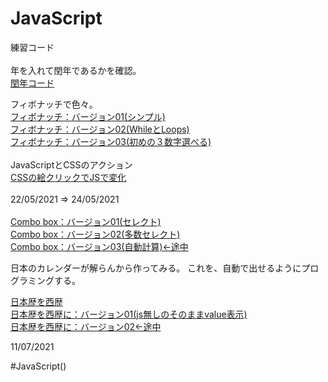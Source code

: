 # JavaScript
練習コード<br>
<br>
年を入れて閏年であるかを確認。<br>
<a href="https://katchion13.github.io/Java_Script/Leap_Year" rel=”noopener”>閏年コード</a><br>

フィボナッチで色々。<br>
<a href="https://katchion13.github.io/Java_Script/Fibonati01" rel=”noopener”>フィボナッチ：バージョン01(シンプル)</a><br>
<a href="https://katchion13.github.io/Java_Script/Fibonati02" rel=”noopener”>フィボナッチ：バージョン02(WhileとLoops)</a><br>
<a href="https://katchion13.github.io/Java_Script/Fibonati03" rel=”noopener”>フィボナッチ：バージョン03(初めの３数字選べる)</a><br>
<br>
JavaScriptとCSSのアクション<br>
<a href="https://katchion13.github.io/Java_Script/JavaScript%E3%81%A8CSS%E3%81%AE%E3%82%A2%E3%82%AF%E3%82%B7%E3%83%A7%E3%83%B3/aula8(ate10%20mais%20No).html"  rel=”noopener”>CSSの絵クリックでJSで変化</a><br>
<br>
22/05/2021 ⇒ 24/05/2021<br>
<br>
<a href="https://katchion13.github.io/Java_Script/Box_value01" rel=”noopener”>Combo box：バージョン01(セレクト)</a><br>
<a href="https://katchion13.github.io/Java_Script/Box_value01/index_select.html" rel="noopener">Combo box：バージョン02(多数セレクト)</a><br>
<a href="https://katchion13.github.io/Java_Script/Box_value01/index_calc.html" rel="noopener">Combo box：バージョン03(自動計算)←途中</a><br>

日本のカレンダーが解らんから作ってみる。
これを、自動で出せるようにプログラミングする。

<a href="https://katchion13.github.io/Java_Script/Japanese_Calendar" rel="noopener">日本歴を西歴</a><br>
<a href="https://katchion13.github.io/Java_Script/Japanese_Calendar01/" rel="noopener">日本歴を西歴に：バージョン01(js無しのそのままvalue表示)</a><br>
<a href="https://katchion13.github.io/Java_Script/Japanese_Calendar02/" rel="noopener">日本歴を西歴に：バージョン02←途中</a><br>

11/07/2021<br>

#JavaScript()
